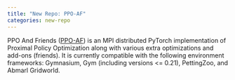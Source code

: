 ```yaml
---
title: "New Repo: PPO-AF"
categories: new-repo
---
```


PPO And Friends ([PPO-AF](https://github.com/LLNL/ppo_and_friends)) is an MPI distributed PyTorch implementation of Proximal Policy Optimization along with various extra optimizations and add-ons (friends). It is currently compatible with the following environment frameworks: Gymnasium, Gym (including versions <= 0.21), PettingZoo, and Abmarl Gridworld.
